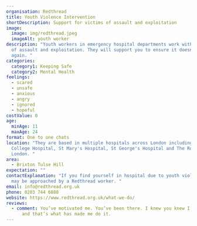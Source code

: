 ```yaml
---
organisation: Redthread
title: Youth Violence Intervention
shortDescription: Support for victims of assault and exploitation
image:
  image: img/redthread.jpeg
  imageAlt: youth worker
description: "Youth workers in emergency hospital departments work with victims
  of assault and exploitation. They will support you to ensure it doesn't happen
  again. "
categories:
  category1: Keeping Safe
  category2: Mental Health
feelings:
  - scared
  - unsafe
  - anxious
  - angry
  - ignored
  - hopeful
costValue: 0
age:
  minAge: 11
  maxAge: 24
format: One to one chats
location: "They are based in multiple hospitals across London including; King's
  College Hospital, St Mary's Hospital, St George's Hospital and The Royal
  London. "
area:
  - Brixton Tulse Hill
expectation: ""
contactExplanation: "If you find yourself in hospital due to youth violence, you
  may be approached by a Redthread worker. "
email: info@redthread.org.uk
phone: 0203 744 6888
website: https://www.redthread.org.uk/what-we-do/
reviews:
  - comment: You’ve motivated me. You’ve been there. I knew you knew I could do it
      and that’s what has made me do it.
---
```

